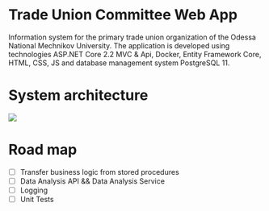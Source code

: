# Trade Union Committee Web App
Information system for the primary trade union organization of the Odessa National Mechnikov University. The application is developed using technologies ASP.NET Core 2.2 MVC &amp; Api, Docker,  Entity Framework Core, HTML, CSS, JS and database management system PostgreSQL 11.

# System architecture
![](https://github.com/zavada-sergey/TradeUnionCommittee.WebApp.Core/blob/master/picture/System%20Architecture.PNG)

# Road map
- [ ] Transfer business logic from stored procedures
- [ ] Data Analysis API && Data Analysis Service
- [ ] Logging
- [ ] Unit Tests